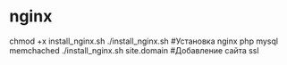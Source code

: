 # nginx
chmod +x install_nginx.sh
./install_nginx.sh #Установка nginx php mysql memchached
./install_nginx.sh site.domain #Добавление сайта ssl 
